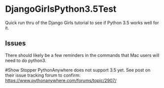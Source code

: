 # DjangoGirlsPython3.5Test
Quick run thru of the Django Girls tutorial to see if Python 3.5 works well for it.


## Issues
There should likely be a few reminders in the commands that Mac users will need to do python3.

#Show Stopper
PythonAnywhere does not support 3.5 yet. See post on their issue tracking forum to confirm: https://www.pythonanywhere.com/forums/topic/2907/
